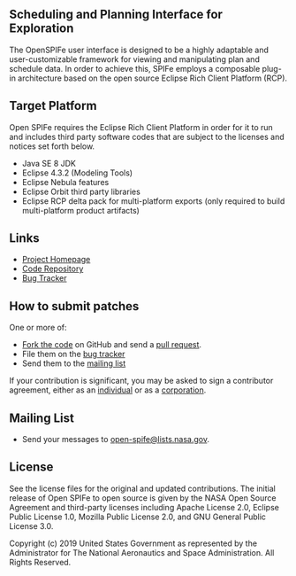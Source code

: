 ## Scheduling and Planning Interface for Exploration
The OpenSPIFe user interface is designed to be a highly adaptable and user-customizable framework for viewing and manipulating plan and schedule data. In order to achieve this, SPIFe employs a composable plug-in architecture based on the open source Eclipse Rich Client Platform (RCP).

## Target Platform
Open SPIFe requires the Eclipse Rich Client Platform in order for it to run and includes third party software codes that are subject to the licenses and notices set forth below.
- Java SE 8 JDK
- Eclipse 4.3.2 (Modeling Tools)
- Eclipse Nebula features
- Eclipse Orbit third party libraries
- Eclipse RCP delta pack for multi-platform exports (only required to build multi-platform product artifacts)

## Links
- [Project Homepage][home]
- [Code Repository][repo]
- [Bug Tracker][bugs]

## How to submit patches
One or more of:

- [Fork the code](http://help.github.com/forking/) on GitHub and send a [pull request](http://github.com/guides/pull-requests).
- File them on the [bug tracker][bugs]
- Send them to the [mailing list][list]

If your contribution is significant, you may be asked to sign a contributor agreement, either as an [individual][clai] or as a [corporation][clac].


## Mailing List
- Send your messages to [open-spife@lists.nasa.gov][list].

## License

See the license files for the original and updated contributions.  The initial release of Open SPIFe to open source is given by the NASA Open Source Agreement and third-party licenses including Apache License 2.0, Eclipse Public License 1.0, Mozilla Public License 2.0, and GNU General Public License 3.0.

Copyright (c) 2019 United States Government as represented by the Administrator for The National Aeronautics and Space Administration.  All Rights Reserved.
 

[home]: https://github.com/nasa/OpenSPIFe/wiki
[repo]: https://github.com/nasa/OpenSPIFe
[bugs]: https://github.com/nasa/OpenSPIFe/issues
[list]: mailto:open-spife@lists.nasa.gov
[clac]: http://ti.arc.nasa.gov/m/project/nasa-vision-workbench/VW-CLA-Corp.pdf
[clai]: http://ti.arc.nasa.gov/m/project/nasa-vision-workbench/VW-CLA-Individual.pdf
